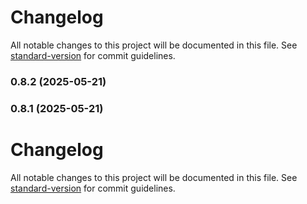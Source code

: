 # Changelog

All notable changes to this project will be documented in this file. See [standard-version](https://github.com/conventional-changelog/standard-version) for commit guidelines.

### 0.8.2 (2025-05-21)

### 0.8.1 (2025-05-21)

# Changelog

All notable changes to this project will be documented in this file. See [standard-version](https://github.com/conventional-changelog/standard-version) for commit guidelines.
